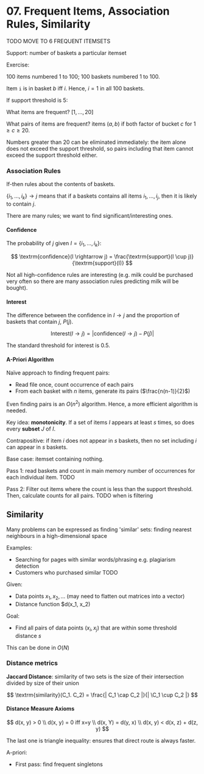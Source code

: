 # 07. Frequent Items, Association Rules, Similarity

TODO MOVE TO 6 FREQUENT ITEMSETS

Support: number of baskets a particular itemset

Exercise:

100 items numbered 1 to 100; 100 baskets numbered 1 to 100.

Item `i` is in basket $b$ iff $i % b == 0$. Hence, $i = 1$ in all 100 baskets.

If support threshold is 5:

What items are frequent? $[1, \dots, 20]$

What pairs of items are frequent? items $(a, b)$ if both factor of bucket $c$ for $1 \ge c \ge 20$.

Numbers greater than 20 can be eliminated immediately: the item alone does not exceed the support threshold, so pairs including that item cannot exceed the support threshold either.

### Association Rules

If-then rules about the contents of baskets.

$\{ i_1, \dots, i_k \} \rightarrow j$ means that if a baskets contains all items $i_1, \dots, i_j$, then it is likely to contain $j$.

There are many rules; we want to find significant/interesting ones.

#### Confidence

The probability of $j$ given $I = \{ i_1, \dots, i_k \}$:

$$
\textrm{confidence}(I \rightarrow j) = \frac{\textrm{support}(I \cup j)}{\textrm{support}(I)}
$$

Not all high-confidence rules are interesting (e.g. milk could be purchased very often so there are many association rules predicting milk will be bought).

#### Interest

The difference between the confidence in $I \rightarrow j$ and the proportion of baskets that contain $j$, $P(j)$.

$$
\textrm{Interest}(I \rightarrow j) = |\textrm{confidence}(I \rightarrow j) - P(j)|
$$

The standard threshold for interest is $0.5$.

#### A-Priori Algorithm

Naïve approach to finding frequent pairs:

- Read file once, count occurrence of each pairs
- From each basket with $n$ items, generate its pairs ($\frac{n(n-1)}{2}$)

Even finding pairs is an $O(n^2)$ algorithm. Hence, a more efficient algorithm is needed.

Key idea: **monotonicity**. If a set of items $I$ appears at least $s$ times, so does every **subset** $J$ of $I$.

Contrapositive: if item $i$ does not appear in $s$ baskets, then no set including $i$ can appear in $s$ baskets.

Base case: itemset containing nothing.

Pass 1: read baskets and count in main memory number of occurrences for each individual item. TODO

Pass 2: Filter out items where the count is less than the support threshold. Then, calculate counts for all pairs. TODO when is filtering

## Similarity

Many problems can be expressed as finding 'similar' sets: finding nearest neighbours in a high-dimensional space

Examples:

- Searching for pages with similar words/phrasing e.g. plagiarism detection
- Customers who purchased similar TODO

Given:

- Data points $x_1, x_2, ...$ (may need to flatten out matrices into a vector)
- Distance function $d(x_1, x_2)

Goal:

- Find all pairs of data points $(x_i, x_j)$ that are within some threshold distance $s$

This can be done in $O(N)$

### Distance metrics

**Jaccard Distance**: similarity of two sets is the size of their intersection divided by size of their union

$$
\textrm{similarity}(C_1. C_2) = \frac{| C_1 \cap C_2 |}{| \C_1 \cup C_2 |}
$$

#### Distance Measure Axioms

$$
d(x, y) > 0 \\
d(x, y) = 0 iff x=y \\
d(x, Y) = d(y, x) \\
d(x, y) < d(x, z) + d(z, y)
$$

The last one is triangle inequality: ensures that direct route is always faster.

A-priori:

- First pass: find frequent singletons
